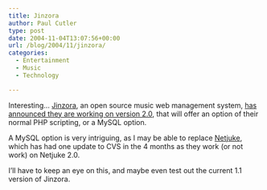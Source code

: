 ```yaml
---
title: Jinzora
author: Paul Cutler
type: post
date: 2004-11-04T13:07:56+00:00
url: /blog/2004/11/jinzora/
categories:
  - Entertainment
  - Music
  - Technology

---
```

Interesting&#8230; [Jinzora][1], an open source music web management system, [has announced they are working on version 2.0][2], that will offer an option of their normal PHP scripting, or a MySQL option.

A MySQL option is very intriguing, as I may be able to replace [Netjuke][3], which has had one update to CVS in the 4 months as they work (or not work) on Netjuke 2.0.

I&#8217;ll have to keep an eye on this, and maybe even test out the current 1.1 version of Jinzora.

 [1]: http://www.jinzora.org
 [2]: http://www.jinzora.org/modules.php?op=modload&name=News&file=article&sid=35&mode=thread&order=0&thold=0
 [3]: http://www.netjuke.org